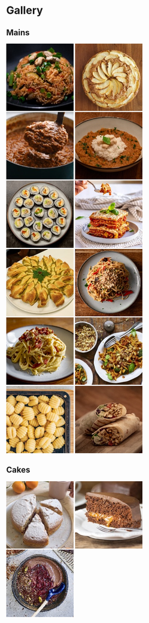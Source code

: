 # Gallery

## Mains
[![](recipes/nasi_goreng/thumbnail.jpg "Nasi Goreng")](recipes/nasi_goreng/index.md)
[![](recipes/apple_cake/thumbnail.jpg "Apple Cake")](recipes/apple_cake/index.md)
[![](recipes/ragu/thumbnail.jpg "Ragù")](recipes/ragu/index.md)
[![](recipes/dal/thumbnail.jpg "Dal")](recipes/dal/index.md)
[![](recipes/sushi/thumbnail.jpg "Sushi")](recipes/sushi/index.md)
[![](recipes/lasagna/thumbnail.jpg "Lasagna")](recipes/lasagna/index.md)
[![](recipes/puffy_zucchini_cake/thumbnail.jpg "Puffy Zucchini Cake")](recipes/puffy_zucchini_cake/index.md)
[![](recipes/pad_thai/thumbnail.jpg "Pad Thai")](recipes/pad_thai/index.md)
[![](recipes/carbonara/thumbnail.jpg "Carbonara")](recipes/carbonara/index.md)
[![](recipes/sundried_tomato_and_brocolli_penne_pasta/thumbnail.jpg "Sundried Tomato and Brocolli Pasta")](recipes/sundried_tomato_and_brocolli_penne_pasta/index.md)
[![](recipes/chickpea_gnocchi/thumbnail.jpg "Chickpea Gnocchi")](recipes/chickpea_gnocchi/index.md)
[![](recipes/kebab/thumbnail.jpg "Kebab")](recipes/kebab/index.md)

## Cakes
[![](recipes/orange_cake/thumbnail.jpg "Orange Cake")](recipes/orange_cake/index.md)
[![](recipes/sacher_cake/thumbnail.jpg "Sacher Torte")](recipes/sacher_cake/index.md)
[![](recipes/chocolate_mouse/thumbnail.jpg "Chocolate Mouse")](recipes/chocolate_mouse/index.md)
